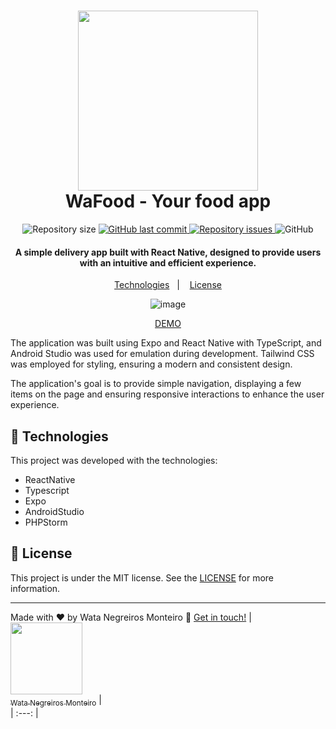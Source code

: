 <h1 align="center">
<img style="width: 30vw;" src="https://github-production-user-asset-6210df.s3.amazonaws.com/90472705/399488382-6f554081-6b64-4ca1-8895-ced77257bbf1.png?X-Amz-Algorithm=AWS4-HMAC-SHA256&X-Amz-Credential=AKIAVCODYLSA53PQK4ZA%2F20241231%2Fus-east-1%2Fs3%2Faws4_request&X-Amz-Date=20241231T144634Z&X-Amz-Expires=300&X-Amz-Signature=3325cadf2ef5a63c9d9ac1b0760b332a1c1a2df0bc13462d16214fa3603ffd25&X-Amz-SignedHeaders=host" />

<br>
WaFood - Your food app
</h1>

<p align="center">

  <img alt="Repository size" src="https://img.shields.io/github/repo-size/WataNegreirosMonteiro/Wafood-RN.svg">
  <a href="https://github.com/WataNegreirosMonteiro">
    <img alt="GitHub last commit" src="https://img.shields.io/github/last-commit/WataNegreirosMonteiro/Wafood-RN.svg">
  </a>

  <a href="https://github.com/lukemorales/bancointer/issues">
    <img alt="Repository issues" src="https://img.shields.io/github/issues/WataNegreirosMonteiro/Wafood-RN.svg">
  </a>

  <img alt="GitHub" src="https://img.shields.io/github/license/WataNegreirosMonteiro/Wafood-RN.svg">
</p>

<h4 align="center">
  A simple delivery app built with React Native, designed to provide users with an intuitive and efficient experience. 
</h4>

<p align="center">
  <a href="#rocket-technologies">Technologies</a>&nbsp;&nbsp;&nbsp;|&nbsp;&nbsp;&nbsp;
  <a href="#memo-license">License</a>
</p>

<div align="center">
   
![image](https://github.com/user-attachments/assets/c566c1d2-f792-4e3a-8ec0-38e07ebb32c3)
</div>

<p align="center">
  <a href="wafood.7z" target="_blank">
    DEMO
  </a>
</p>

The application was built using Expo and React Native with TypeScript, and Android Studio was used for emulation during development. Tailwind CSS was employed for styling, ensuring a modern and consistent design.

The application's goal is to provide simple navigation, displaying a few items on the page and ensuring responsive interactions to enhance the user experience.

## :rocket: Technologies

This project was developed with the technologies:

- ReactNative
- Typescript
- Expo
- AndroidStudio
- PHPStorm

## :memo: License

This project is under the MIT license. See the [LICENSE](https://github.com/WataNegreirosMonteiro/Wafood-RN/blob/master/LICENSE) for more information.

---

Made with ♥ by Wata Negreiros Monteiro :wave: [Get in touch!](https://www.linkedin.com/in/wata-negreiros-monteiro-2a94ab1a7/)
| [<img src="https://avatars.githubusercontent.com/u/90472705?v=4" width=115><br><sub>Wata Negreiros Monteiro</sub>](https://github.com/WataNegreirosMonteiro) |  
| :---: | 


[ts]: https://www.typescriptlang.org
[vscode]: https://code.visualstudio.com/
[vceditconfig]: https://marketplace.visualstudio.com/items?itemName=EditorConfig.EditorConfig
[vceslint]: https://marketplace.visualstudio.com/items?itemName=dbaeumer.vscode-eslint
